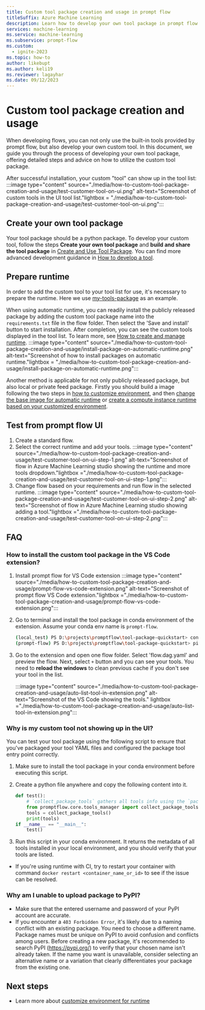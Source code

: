 ```yaml
---
title: Custom tool package creation and usage in prompt flow
titleSuffix: Azure Machine Learning
description: Learn how to develop your own tool package in prompt flow.
services: machine-learning
ms.service: machine-learning
ms.subservice: prompt-flow
ms.custom:
  - ignite-2023
ms.topic: how-to
author: likebupt
ms.author: keli19
ms.reviewer: lagayhar
ms.date: 09/12/2023
---
```


# Custom tool package creation and usage

When developing flows, you can not only use the built-in tools provided by prompt flow, but also develop your own custom tool. In this document, we guide you through the process of developing your own tool package, offering detailed steps and advice on how to utilize the custom tool package.

After successful installation, your custom "tool" can show up in the tool list:
:::image type="content" source="./media/how-to-custom-tool-package-creation-and-usage/test-customer-tool-on-ui.png" alt-text="Screenshot of custom tools in the UI tool list."lightbox = "./media/how-to-custom-tool-package-creation-and-usage/test-customer-tool-on-ui.png":::

## Create your own tool package

Your tool package should be a python package. To develop your custom tool, follow the steps **Create your own tool package** and **build and share the tool package** in [Create and Use Tool Package](https://microsoft.github.io/promptflow/how-to-guides/develop-a-tool/create-and-use-tool-package.html). You can find more advanced development guidance in [How to develop a tool](https://microsoft.github.io/promptflow/how-to-guides/develop-a-tool/index.html).

## Prepare runtime

In order to add the custom tool to your tool list for use, it's necessary to prepare the runtime. Here we use [my-tools-package](https://pypi.org/project/my-tools-package/) as an example.

When using automatic runtime, you can readily install the publicly released package by adding the custom tool package name into the `requirements.txt` file in the flow folder. Then select the 'Save and install' button to start installation. After completion, you can see the custom tools displayed in the tool list. To learn more, see [How to create and manage runtime](./how-to-create-manage-runtime.md).
:::image type="content" source="./media/how-to-custom-tool-package-creation-and-usage/install-package-on-automatic-runtime.png" alt-text="Screenshot of how to install packages on automatic runtime."lightbox = "./media/how-to-custom-tool-package-creation-and-usage/install-package-on-automatic-runtime.png":::

Another method is applicable for not only publicly released package, but also local or private feed package. Firstly you should build a image following the two steps in [how to customize environment](./how-to-customize-environment-runtime.md#customize-environment-with-docker-context-for-runtime), and then [change the base image for automatic runtime](./how-to-create-manage-runtime.md#change-the-base-image-for-automatic-runtime-preview) or [create a compute instance runtime based on your customized environment](./how-to-create-manage-runtime.md#create-a-compute-instance-runtime-on-a-runtime-page).

## Test from prompt flow UI
1. Create a standard flow.
2. Select the correct runtime and add your tools.
    :::image type="content" source="./media/how-to-custom-tool-package-creation-and-usage/test-customer-tool-on-ui-step-1.png" alt-text="Screenshot of flow in Azure Machine Learning studio showing the runtime and more tools dropdown."lightbox ="./media/how-to-custom-tool-package-creation-and-usage/test-customer-tool-on-ui-step-1.png":::
3. Change flow based on your requirements and run flow in the selected runtime.
    :::image type="content" source="./media/how-to-custom-tool-package-creation-and-usage/test-customer-tool-on-ui-step-2.png" alt-text="Screenshot of flow in Azure Machine Learning studio showing adding a tool."lightbox ="./media/how-to-custom-tool-package-creation-and-usage/test-customer-tool-on-ui-step-2.png":::

## FAQ
### How to install the custom tool package in the VS Code extension?
1. Install prompt flow for VS Code extension
    :::image type="content" source="./media/how-to-custom-tool-package-creation-and-usage/prompt-flow-vs-code-extension.png" alt-text="Screenshot of prompt flow VS Code extension."lightbox ="./media/how-to-custom-tool-package-creation-and-usage/prompt-flow-vs-code-extension.png":::
2. Go to terminal and install the tool package in conda environment of the extension. Assume your conda env name is `prompt-flow`.

   ```sh
   (local_test) PS D:\projects\promptflow\tool-package-quickstart> conda activate prompt-flow
   (prompt-flow) PS D:\projects\promptflow\tool-package-quickstart> pip install my-tools-package==0.0.1
   ```

3. Go to the extension and open one flow folder. Select 'flow.dag.yaml' and preview the flow. Next, select `+` button and you can see your tools. You need to **reload the windows** to clean previous cache if you don't see your tool in the list.

    :::image type="content" source="./media/how-to-custom-tool-package-creation-and-usage/auto-list-tool-in-extension.png" alt-text="Screenshot of the VS Code showing the tools." lightbox ="./media/how-to-custom-tool-package-creation-and-usage/auto-list-tool-in-extension.png":::

### Why is my custom tool not showing up in the UI?
You can test your tool package using the following script to ensure that you've packaged your tool YAML files and configured the package tool entry point correctly.

  1. Make sure to install the tool package in your conda environment before executing this script.
  2. Create a python file anywhere and copy the following content into it.

      ```python
      def test():
          # `collect_package_tools` gathers all tools info using the `package-tools` entry point. This ensures that your package is correctly packed and your tools are accurately collected. 
          from promptflow.core.tools_manager import collect_package_tools
          tools = collect_package_tools()
          print(tools)
      if __name__ == "__main__":
          test()
      ```

  3. Run this script in your conda environment. It returns the metadata of all tools installed in your local environment, and you should verify that your tools are listed.
- If you're using runtime with CI, try to restart your container with command `docker restart <container_name_or_id>` to see if the issue can be resolved.

### Why am I unable to upload package to PyPI?

- Make sure that the entered username and password of your PyPI account are accurate.
- If you encounter a `403 Forbidden Error`, it's likely due to a naming conflict with an existing package. You need to choose a different name. Package names must be unique on PyPI to avoid confusion and conflicts among users. Before creating a new package, it's recommended to search PyPI (https://pypi.org/) to verify that your chosen name isn't already taken. If the name you want is unavailable, consider selecting an alternative name or a variation that clearly differentiates your package from the existing one.

## Next steps

- Learn more about [customize environment for runtime](how-to-customize-environment-runtime.md)
